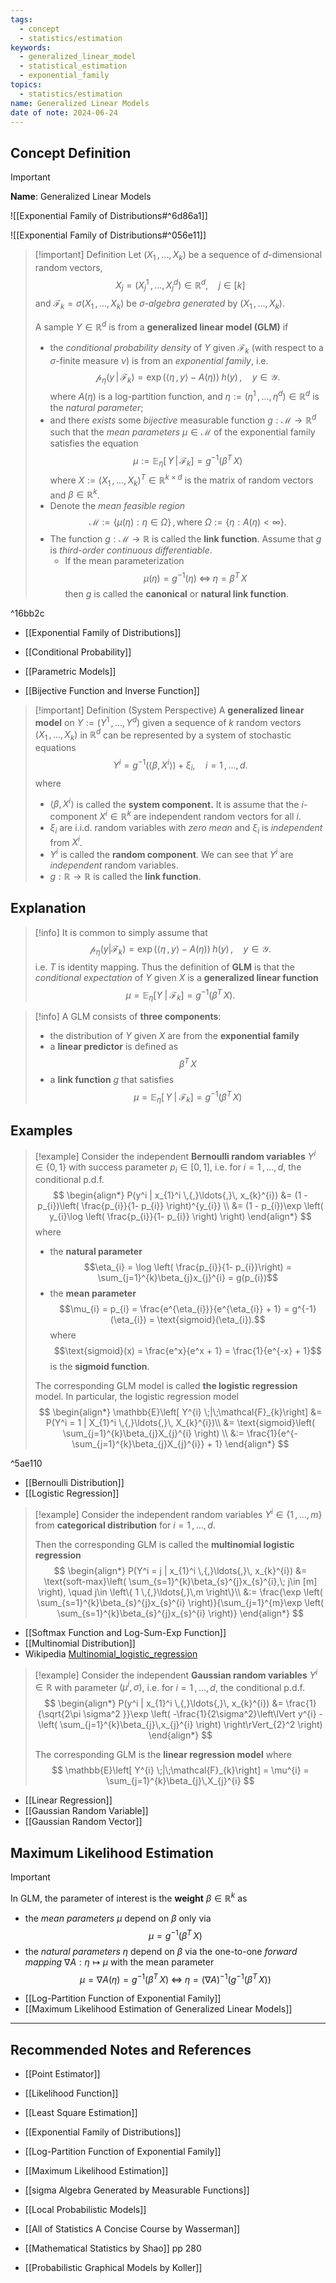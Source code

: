 ```yaml
---
tags:
  - concept
  - statistics/estimation
keywords:
  - generalized_linear_model
  - statistical_estimation
  - exponential_family
topics:
  - statistics/estimation
name: Generalized Linear Models
date of note: 2024-06-24
---
```


## Concept Definition

>[!important]
>**Name**: Generalized Linear Models

![[Exponential Family of Distributions#^6d86a1]]

![[Exponential Family of Distributions#^056e11]]

>[!important] Definition
>Let $(X_{1} \,{,}\ldots{,}\,X_{k})$ be a sequence of $d$-dimensional random vectors,  $$X_{j} = (X_{j}^1 \,{,}\ldots{,}\, X_{j}^{d}) \in \mathbb{R}^{d}, \quad j\in [k]$$ and $\mathscr{F}_{k} = \sigma(X_{1} \,{,}\ldots{,}\,X_{k})$ be *$\sigma$-algebra generated* by $(X_{1} \,{,}\ldots{,}\,X_{k})$. 
>
>A sample $Y\in \mathbb{R}^{d}$ is from a **generalized linear model (GLM)** if 
>- the *conditional probability density* of $Y$ given $\mathscr{F}_{k}$  (with respect to a $\sigma$-finite measure $\nu$) is from an *exponential family*, i.e. 
>$$
>\mathcal{p}_{\eta}\left( y \,|\, \mathscr{F}_{k} \right) = \exp\left( \left\langle  \eta\,,\, y   \right\rangle - A(\eta) \right)\;h(y)\,, \quad y \in \mathcal{Y}. 
>$$
>where $A(\eta)$ is a log-partition function, and $\eta := (\eta^1 \,{,}\ldots{,}\,\eta^{d}) \in \mathbb{R}^{d}$ is the *natural parameter*;
>- and there *exists* some *bijective* measurable function $g: \mathcal{M} \to \mathbb{R}^{d}$ such that the *mean parameters* $\mu \in \mathcal{M}$ of the exponential family satisfies the equation
>$$
>\mu := \mathbb{E}_{ \eta }\left[\, Y \,|\,\mathcal{F}_{k}\right] = g^{-1}\left( \beta^T\,X \right)
>$$
>where $X := (X_{1} \,{,}\ldots{,}\,X_{k})^T \in \mathbb{R}^{k \times d}$ is the matrix of random vectors and $\beta \in \mathbb{R}^{k}$. 
>- Denote the *mean feasible region* $$\mathcal{M} := \left\{ \mu(\eta): \eta \in \Omega \right\}\,,\text{where } \Omega := \left\{ \eta: A(\eta) < \infty \right\}.$$ 
>- The function $g: \mathcal{M} \to \mathbb{R}$ is called the **link function**. Assume that $g$ is *third-order continuous differentiable*.
>	- If the mean parameterization $$\mu(\eta) = g^{-1}(\eta) \; \iff \; \eta = \beta^T\,X$$ then $g$ is called the **canonical** or **natural link function**.

^16bb2c


- [[Exponential Family of Distributions]]

- [[Conditional Probability]]
- [[Parametric Models]]
- [[Bijective Function and Inverse Function]]


>[!important] Definition (System Perspective)
>A **generalized linear model** on $Y := (Y^1 \,{,}\ldots{,}\,Y^{d})$ given a sequence of $k$ random vectors $(X_{1} \,{,}\ldots{,}\,X_{k})$ in $\mathbb{R}^d$ can be represented by a system of stochastic equations $$Y^{i} = g^{-1}\left( \left\langle \beta ,  X^{i}\right\rangle \right) + \xi_{i}, \quad i=1 \,{,}\ldots{,}\,d.$$ where
>- $\left\langle \beta ,  X^{i}\right\rangle$ is called the **system component.** It is assume that the $i$-component $X^i \in \mathbb{R}^{k}$ are independent random vectors for all $i$.
>- $\xi_{i}$ are i.i.d. random variables with *zero mean* and $\xi_{i}$ is *independent* from $X^i$.
>- $Y^i$ is called the **random component**. We can see that $Y^i$ are *independent* random variables.
>- $g:\mathbb{R} \to \mathbb{R}$ is called the **link function**.


## Explanation

>[!info]
>It is common to simply assume that
>$$
>\mathcal{p}_{\eta}\left( y | \mathscr{F}_{k} \right) = \exp\left( \left\langle  \eta\,,\, y   \right\rangle - A(\eta) \right)\;h(y)\,, \quad y \in \mathcal{Y}.
>$$
>i.e. $T$ is identity mapping. Thus the definition of **GLM** is that the *conditional expectation* of $Y$ given $X$ is a **generalized linear function**
>$$
>\mu = \mathbb{E}_{ \eta }\left[ Y \;|\;\mathcal{F}_{k}\right] = g^{-1}\left( \beta^T\,X \right).
>$$

>[!info]
>A GLM consists of **three components**:
>- the distribution of $Y$ given $X$ are from the **exponential family**
>- a **linear predictor** is defined as $$\beta^T\,X$$
>- a **link function** $g$ that satisfies $$\mu =  \mathbb{E}_{ \eta }\left[\, Y \;|\;\mathcal{F}_{k}\right] = g^{-1}\left( \beta^T\,X \right)$$

## Examples

>[!example]
>Consider the independent **Bernoulli random variables** $Y^{i} \in \left\{ 0, 1 \right\}$ with success parameter $p_{i} \in [0,1]$, i.e. for $i=1\,{,}\ldots{,}\,d$, the conditional p.d.f.
>$$
>\begin{align*}
>P(y^i | x_{1}^i \,{,}\ldots{,}\, x_{k}^{i}) &= (1 - p_{i})\left( \frac{p_{i}}{1- p_{i}} \right)^{y_{i}} \\
>&= (1 - p_{i})\exp \left( y_{i}\log \left( \frac{p_{i}}{1- p_{i}} \right) \right)
>\end{align*}
>$$
>where 
>- the **natural parameter**
>$$\eta_{i} = \log \left( \frac{p_{i}}{1- p_{i}}\right) = \sum_{j=1}^{k}\beta_{j}x_{j}^{i} = g(p_{i})$$
>- the **mean parameter** $$\mu_{i} = p_{i} = \frac{e^{\eta_{i}}}{e^{\eta_{i}} + 1} = g^{-1}(\eta_{i}) = \text{sigmoid}(\eta_{i}).$$ where $$\text{sigmoid}(x) = \frac{e^x}{e^x + 1} = \frac{1}{e^{-x} + 1}$$ is the **sigmoid function**.
>  
>The corresponding GLM model is called **the logistic regression** model. In particular, the logistic regression model 
>$$
>\begin{align*}
>\mathbb{E}\left[ Y^{i} \;|\;\mathcal{F}_{k}\right] &= P(Y^i = 1 | X_{1}^i \,{,}\ldots{,}\, X_{k}^{i})\\   
>&= \text{sigmoid}\left( \sum_{j=1}^{k}\beta_{j}X_{j}^{i} \right) \\
>&:= \frac{1}{e^{- \sum_{j=1}^{k}\beta_{j}X_{j}^{i}} + 1} 
>\end{align*}
>$$ 

^5ae110

- [[Bernoulli Distribution]]
- [[Logistic Regression]]


>[!example]
>Consider the independent random variables $Y^{i} \in \left\{ 1 \,{,}\ldots{,}\,m\right\}$ from **categorical distribution**  for $i=1\,{,}\ldots{,}\,d.$
>
>Then the corresponding GLM is called the **multinomial logistic regression**
>$$
>\begin{align*}
>P(Y^i = j | x_{1}^i \,{,}\ldots{,}\, x_{k}^{i}) &= \text{soft-max}\left( \sum_{s=1}^{k}\beta_{s}^{j}x_{s}^{i},\; j\in [m] \right), \quad j\in \left\{ 1 \,{,}\ldots{,}\,m \right\}\\
>&:= \frac{\exp \left( \sum_{s=1}^{k}\beta_{s}^{j}x_{s}^{i}  \right)}{\sum_{j=1}^{m}\exp \left( \sum_{s=1}^{k}\beta_{s}^{j}x_{s}^{i}  \right)}
>\end{align*}
>$$

- [[Softmax Function and Log-Sum-Exp Function]]
- [[Multinomial Distribution]]
- Wikipedia [Multinomial_logistic_regression](https://en.wikipedia.org/wiki/Multinomial_logistic_regression)

>[!example]
>Consider the independent **Gaussian random variables** $Y^{i} \in \mathbb{R}$ with  parameter $(\mu^{i}, \sigma)$, i.e. for $i=1\,{,}\ldots{,}\,d$, the conditional p.d.f.
>$$
>\begin{align*}
>P(y^i | x_{1}^i \,{,}\ldots{,}\, x_{k}^{i}) &= \frac{1}{\sqrt{2\pi  \sigma^2 }}\exp \left( -\frac{1}{2\sigma^2}\left\lVert  y^{i} - \left( \sum_{j=1}^{k}\beta_{j}\,x_{j}^{i} \right)  \right\rVert_{2}^2  \right) 
>\end{align*}
>$$
>
>The corresponding GLM is the **linear regression model** where
>$$
>\mathbb{E}\left[ Y^{i} \;|\;\mathcal{F}_{k}\right] = \mu^{i} =  \sum_{j=1}^{k}\beta_{j}\,X_{j}^{i}
>$$

- [[Linear Regression]]
- [[Gaussian Random Variable]]
- [[Gaussian Random Vector]]

## Maximum Likelihood Estimation

>[!important]
>In GLM, the parameter of interest is the **weight** $\beta \in \mathbb{R}^{k}$ as
>- the *mean parameters* $\mu$ depend on $\beta$ only via $$\mu = g^{-1}\left( \beta^T\,X \right)$$
>- the *natural parameters* $\eta$ depend on $\beta$ via the one-to-one *forward mapping* $\nabla A: \eta \mapsto \mu$ with the mean parameter $$\mu = \nabla A(\eta) = g^{-1}\left( \beta^T\,X \right) \; \iff \; \eta = \left( \nabla A \right)^{-1}\left( g^{-1}\left( \beta^T\,X \right) \right)$$
>

- [[Log-Partition Function of Exponential Family]]
- [[Maximum Likelihood Estimation of Generalized Linear Models]]







-----------
##  Recommended Notes and References


- [[Point Estimator]]
- [[Likelihood Function]]
- [[Least Square Estimation]]


- [[Exponential Family of Distributions]]
- [[Log-Partition Function of Exponential Family]]
- [[Maximum Likelihood Estimation]]
- [[sigma Algebra Generated by Measurable Functions]]

- [[Local Probabilistic Models]]

- [[All of Statistics A Concise Course by Wasserman]]
- [[Mathematical Statistics by Shao]] pp 280
- [[Probabilistic Graphical Models by Koller]] 
